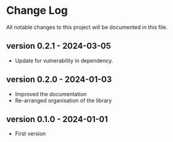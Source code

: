 # Change Log
All notable changes to this project will be documented in this file.

## version 0.2.1 - 2024-03-05
* Update for vulnerability in dependency.

## version 0.2.0 - 2024-01-03
* Improved the documentation
* Re-arranged organisation of the library

## version 0.1.0 - 2024-01-01
* First version
